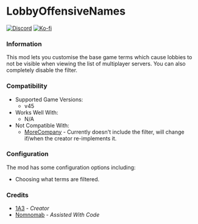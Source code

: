 # LobbyOffensiveNames

[![Discord](https://img.shields.io/discord/646323142737788928?style=for-the-badge&logo=discord&logoColor=white&label=Discord)](https://discord.gg/DZD2apDnMM)
[![Ko-fi](https://img.shields.io/badge/Donate-F16061.svg?style=for-the-badge&logo=ko-fi&logoColor=white&label=Ko-fi)](https://ko-fi.com/K3K8SOM8U)

### Information

This mod lets you customise the base game terms which cause lobbies to not be visible when viewing the list of multiplayer servers. You can also completely disable the filter.

### Compatibility

- Supported Game Versions:
  - v45
- Works Well With:
  - N/A
- Not Compatible With:
  - [MoreCompany](https://thunderstore.io/c/lethal-company/p/notnotnotswipez/MoreCompany/) - Currently doesn't include the filter, will change if/when the creator re-implements it.

### Configuration

The mod has some configuration options including:

- Choosing what terms are filtered.

### Credits

- [1A3](https://github.com/1A3Dev) - _Creator_
- [Nomnomab](https://github.com/nomnomab) - _Assisted With Code_
